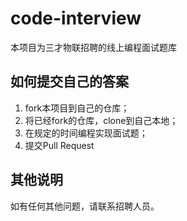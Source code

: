 # code-interview
本项目为三才物联招聘的线上编程面试题库

## 如何提交自己的答案

1. fork本项目到自己的仓库；  
2. 将已经fork的仓库，clone到自己本地；  
3. 在规定的时间编程实现面试题；  
4. 提交Pull Request

## 其他说明
如有任何其他问题，请联系招聘人员。